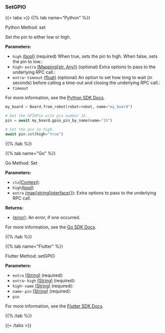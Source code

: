 ### SetGPIO

\{\{< tabs >}}
\{\{% tab name="Python" %}\}

Python Method: set

Set the pin to either low or high.

**Parameters:**

- `high` [(bool)](https://docs.python.org/3/library/stdtypes.html#boolean-type-bool) (required) When true, sets the pin to high. When false, sets the pin to low.:
- `high`- `extra` [(Mapping[str, Any])](<INSERT PARAM TYPE LINK>) (optional) Extra options to pass to the underlying RPC call.:
- `extra`- `timeout` [(float)](<INSERT PARAM TYPE LINK>) (optional) An option to set how long to wait (in seconds) before calling a time-out and closing the underlying RPC call.:
- `timeout`

For more information, see the [Python SDK Docs](https://python.viam.dev/autoapi/viam/components/board/client/index.html#viam.components.board.client.GPIOPinClient.set).

``` python {class="line-numbers linkable-line-numbers"}
my_board = Board.from_robot(robot=robot, name="my_board")

# Get the GPIOPin with pin number 15.
pin = await my_board.gpio_pin_by_name(name="15")

# Set the pin to high.
await pin.set(high="true")

```

\{\{% /tab %}}

\{\{% tab name="Go" %\}\}

Go Method: Set

**Parameters:**

- `ctx`[(Context)](https://pkg.go.dev/context#ctx):
- `high`[(bool)](<INSERT PARAM TYPE LINK>)
- `extra` [(map[string]interface\{\})](https://go.dev/blog/maps): Extra options to pass to the underlying RPC call.

**Returns:**

- [(error)](https://pkg.go.dev/builtin#error): An error, if one occurred.

For more information, see the [Go SDK Docs](https://pkg.go.dev/go.viam.com/rdk/components/board#GPIOPin).

\{\{% /tab %}}

\{\{% tab name="Flutter" %}\}

Flutter Method: setGPIO

**Parameters:**

- `extra` [(String)](https://api.flutter.dev/flutter/dart-core/String-class.html) (required):
- `extra`- `high` [(String)](https://api.flutter.dev/flutter/dart-core/String-class.html) (required):
- `high`- `name` [(String)](https://api.flutter.dev/flutter/dart-core/String-class.html) (required):
- `name`- `pin` [(String)](https://api.flutter.dev/flutter/dart-core/String-class.html) (required):
- `pin`

For more information, see the [Flutter SDK Docs](https://flutter.viam.dev/viam_protos.component.board/BoardServiceClient/setGPIO.html).

\{\{% /tab %}}

\{\{< /tabs >}}


